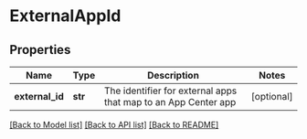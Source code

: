 # ExternalAppId

## Properties
Name | Type | Description | Notes
------------ | ------------- | ------------- | -------------
**external_id** | **str** | The identifier for external apps that map to an App Center app | [optional] 

[[Back to Model list]](../README.md#documentation-for-models) [[Back to API list]](../README.md#documentation-for-api-endpoints) [[Back to README]](../README.md)

